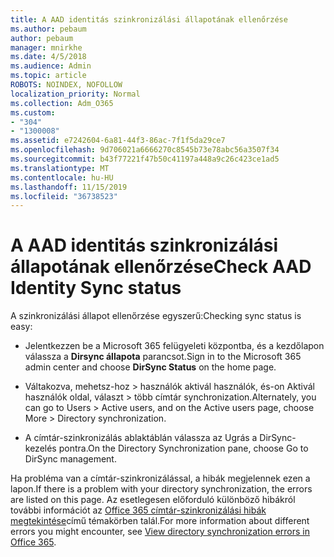 ```yaml
---
title: A AAD identitás szinkronizálási állapotának ellenőrzése
ms.author: pebaum
author: pebaum
manager: mnirkhe
ms.date: 4/5/2018
ms.audience: Admin
ms.topic: article
ROBOTS: NOINDEX, NOFOLLOW
localization_priority: Normal
ms.collection: Adm_O365
ms.custom:
- "304"
- "1300008"
ms.assetid: e7242604-6a81-44f3-86ac-7f1f5da29ce7
ms.openlocfilehash: 9d706021a6666270c8545b73e78abc56a3507f34
ms.sourcegitcommit: b43f77221f47b50c41197a448a9c26c423ce1ad5
ms.translationtype: MT
ms.contentlocale: hu-HU
ms.lasthandoff: 11/15/2019
ms.locfileid: "36738523"
---
```

# <a name="check-aad-identity-sync-status"></a><span data-ttu-id="624ff-102">A AAD identitás szinkronizálási állapotának ellenőrzése</span><span class="sxs-lookup"><span data-stu-id="624ff-102">Check AAD Identity Sync status</span></span>

<span data-ttu-id="624ff-103">A szinkronizálási állapot ellenőrzése egyszerű:</span><span class="sxs-lookup"><span data-stu-id="624ff-103">Checking sync status is easy:</span></span>
  
- <span data-ttu-id="624ff-104">Jelentkezzen be a Microsoft 365 felügyeleti központba, és a kezdőlapon válassza a **Dirsync állapota** parancsot.</span><span class="sxs-lookup"><span data-stu-id="624ff-104">Sign in to the Microsoft 365 admin center and choose **DirSync Status** on the home page.</span></span>

- <span data-ttu-id="624ff-105">Váltakozva, mehetsz-hoz \> használók aktivál használók, és-on Aktivál használók oldal, választ \> több címtár synchronization.</span><span class="sxs-lookup"><span data-stu-id="624ff-105">Alternately, you can go to Users \> Active users, and on the Active users page, choose More \> Directory synchronization.</span></span>

- <span data-ttu-id="624ff-106">A címtár-szinkronizálás ablaktáblán válassza az Ugrás a DirSync-kezelés pontra.</span><span class="sxs-lookup"><span data-stu-id="624ff-106">On the Directory Synchronization pane, choose Go to DirSync management.</span></span>

<span data-ttu-id="624ff-107">Ha probléma van a címtár-szinkronizálással, a hibák megjelennek ezen a lapon.</span><span class="sxs-lookup"><span data-stu-id="624ff-107">If there is a problem with your directory synchronization, the errors are listed on this page.</span></span> <span data-ttu-id="624ff-108">Az esetlegesen előforduló különböző hibákról további információt az [Office 365 címtár-szinkronizálási hibák megtekintése](https://docs.microsoft.com//office365/enterprise/identify-directory-synchronization-errors)című témakörben talál.</span><span class="sxs-lookup"><span data-stu-id="624ff-108">For more information about different errors you might encounter, see [View directory synchronization errors in Office 365](https://docs.microsoft.com//office365/enterprise/identify-directory-synchronization-errors).</span></span>
  